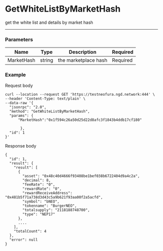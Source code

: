 # GetWhiteListByMarketHash
get the white list and details by market hash
<hr>

### Parameters

|    Name    | Type | Description | Required |
| ---------- | --- |    ------    | ----|
| MarketHash     | string| the marketplace hash | Required |




### Example

Request body

```
curl --location --request GET 'https://testneofura.ngd.network:444' \
--header 'Content-Type: text/plain' \
--data-raw '{
  "jsonrpc": "2.0",
  "method": "GetWhiteListByMarketHash",
  "params": {
      "MarketHash":"0x1f594c26a50d25d22d8afc3f1843b4ddb17cf180"
     
       },
  "id": 1
}'
```
Response body

```json5
{
  "id": 1,
  "result": {
    "result": [
      {
        "asset": "0x48c40d4666f93408be1bef038b6722404d9a4c2a",
        "decimal": 8,
        "feeRate": "0",
        "rewardRate": "0",
        "rewardReceiveAddress": "0x481b5f71a738d3d43c5a9b621f93aa00f2a5acfd",
        "symbol": "bNEO",
        "tokenname": "BurgerNEO",
        "totalsupply": "2118188748700",
        "type": "NEP17"
      },
      ....
    ],
    "totalCount": 4
  },
  "error": null
}

```
